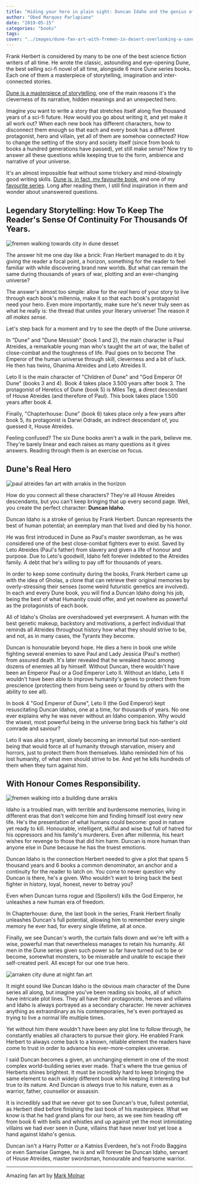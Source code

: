 ```yaml
---
title: "Hiding your hero in plain sight: Duncan Idaho and the genius of Frank Herbert's Dune"
author: "Obed Marquez Parlapiano"
date: "2019-05-15"
categories: "books"
tags:
cover: "../images/dune-fan-art-with-fremen-in-desert-overlooking-a-sandworm.jpg"
---
```


  

Frank Herbert is considered by many to be one of the best science fiction writers of all time. He wrote the classic, astounding and eye-opening Dune, the best selling sci-fi novel of all time, alongside 6 more Dune series books. Each one of them a masterpiece of storytelling, imagination and inter-connected stories.

[Dune is a masterpiece of storytelling](https://obedparla.com/books/reviews/last-dune-thoughts-chapterhouse-journey-reading-dune/), one of the main reasons it's the cleverness of its narrative, hidden meanings and an unexpected hero.

Imagine you want to write a story that stretches itself along five thousand years of a sci-fi future. How would you go about writing it, and yet make it all work out? When each new book has different characters, how to disconnect them enough so that each and every book has a different protagonist, hero and villain, yet all of them are somehow connected? How to change the setting of the story and society itself (since from book to books a hundred generations have passed), yet still make sense? Now try to answer all these questions while keeping true to the form, ambience and narrative of your universe.

It's an almost impossible feat without some trickery and mind-blowingly good writing skills. [Dune is, in fact, my favourite book,](https://obedparla.com/books/top-10-books-2016-taught/) and one of my [favourite series](https://obedparla.com/books/my-top-5-books-of-2018-with-short-reviews-and-highlights/). Long after reading them, I still find inspiration in them and wonder about unanswered questions.

## Legendary Storytelling: How To Keep The Reader's Sense Of Continuity For Thousands Of Years.

![fremen walking towards city in dune desset](images/fremen-walking-towards-city-in-dune-desset-1024x441.jpg)

The answer hit me one day like a brick: Fran Herbert managed to do it by giving the reader a focal point, a horizon, something for the reader to feel familiar with while discovering brand new worlds. But what can remain the same during thousands of years of war, plotting and an ever-changing universe?

The answer's almost too simple: allow for the _real_ hero of your story to live through each book's millennia, make it so that each book's protagonist need your hero. Even more importantly, make sure he's never truly seen as what he really is: the thread that unites your literary universe! The reason _it all makes sense_.

Let's step back for a moment and try to see the depth of the Dune universe.

In "Dune" and "Dune Messiah" (book 1 and 2), the main character is Paul Atreides, a remarkable young man who's taught the art of war, the ballet of close-combat and the toughness of life. Paul goes on to become The Emperor of the human universe through skill, cleverness and a bit of luck. He then has twins, Ghanima Atreides and Leto Atreides II.

Leto II is the main character of "Children of Dune" and "God Emperor Of Dune" (books 3 and 4). Book 4 takes place 3.500 years after book 3. The protagonist of Heretics of Dune (book 5) is Miles Teg, a direct descendant of House Atreides (and therefore of Paul). This book takes place 1.500 years after book 4.

Finally, "Chapterhouse: Dune" (book 6) takes place only a few years after book 5, its protagonist is Darwi Odrade, an indirect descendant of, you guessed it, House Atreides.

Feeling confused? The six Dune books aren't a walk in the park, believe me. They're barely linear and each raises as many questions as it gives answers. Reading through them is an exercise on focus.

## Dune's Real Hero

![paul atreides fan art with arrakis in the horizon](images/paul-atreides-fan-art-with-arrakis-in-the-horizon-1024x436.jpg)

How do you connect all these characters? They're all House Atreides descendants, but you can't keep bringing that up every second page. Well, you create the perfect character: **Duncan Idaho**.

Duncan Idaho is a stroke of genius by Frank Herbert. Duncan represents the best of human potential; an exemplary man that lived and died by his honor.

He was first introduced in Dune as Paul's master swordsman, as he was considered one of the best close-combat fighters ever to exist. Saved by Leto Atreides (Paul's father) from slavery and given a life of honour and purpose. Due to Leto's goodwill, Idaho felt forever indebted to the Atreides family. A debt that he's willing to pay off for thousands of years.

In order to keep some continuity during the books, Frank Herbert came up with the idea of Gholas, a clone that can retrieve their original memories by overly-stressing their senses (some weird futuristic genetics are involved). In each and every Dune book, you will find a Duncan Idaho doing his job, being the best of what Humanity could offer, and yet nowhere as powerful as the protagonists of each book.

All of Idaho's Gholas are overshadowed yet everpresent. A human with the best genetic makeup, backstory and motivations, a perfect individual that reminds all Atreides throughout history how what they should strive to be, and not, as in many cases, the Tyrants they become.

Duncan is honourable beyond hope. He dies a hero in book one while fighting several enemies to save Paul and Lady Jessica (Paul's mother) from assured death. It's later revealed that he wreaked havoc among dozens of enemies all by himself. Without Duncan, there wouldn't have been an Emperor Paul or a God Emperor Leto II. Without an Idaho, Leto II wouldn't have been able to improve humanity's genes to protect them from prescience (protecting them from being seen or found by others with the ability to see all).

In book 4 "God Emperor of Dune", Leto II (the God Emperor) kept resuscitating Duncan Idahos, one at a time, for thousands of years. No one ever explains why he was never without an Idaho companion. Why would the wisest, most powerful being in the universe bring back his father's old comrade and saviour?

Leto II was also a tyrant, slowly becoming an immortal but non-sentient being that would force all of humanity through starvation, misery and horrors, just to protect them from themselves. Idaho reminded him of his lost humanity, of what men should strive to be. And yet he kills hundreds of them when they turn against him.

## With Honour Comes Responsibility.

![fremen walking into a building dune arrakis](images/fremen-walking-into-a-building-dune-arrakis-1024x441.jpg)

Idaho is a troubled man, with terrible and burdensome memories, living in different eras that don't welcome him and finding himself lost every new life. He's the presentation of what humans could become: good in nature yet ready to kill. Honourable, intelligent, skilful and wise but full of hatred for his oppressors and his family's murderers. Even after millennia, his heart wishes for revenge to those that did him harm. Duncan is more human than anyone else in Dune because he has the truest emotions.

Duncan Idaho is the connection Herbert needed to give a plot that spans 5 thousand years and 6 books a common denominator, an anchor and a continuity for the reader to latch on. You come to never question why Duncan is there, he's a given. Who wouldn't want to bring back the best fighter in history, loyal, honest, never to betray you?

Even when Duncan turns rogue and (Spoilers!) kills the God Emperor, he unleashes a new human era of freedom.

In Chapterhouse: dune, the last book in the series, Frank Herbert finally unleashes Duncan's full potential, allowing him to remember every single memory he ever had, for every single lifetime, all at once.

Finally, we see Duncan's worth, the curtain falls down and we're left with a wise, powerful man that nevertheless manages to retain his humanity. All men in the Dune series given such power so far have turned out to be or become, somewhat monsters, to be miserable and unable to escape their self-created peril. All except for our one true hero.

![arraken city dune at night fan art](images/arraken-city-dune-at-night-fan-art-1024x610.jpg)

It might sound like Duncan Idaho is the obvious main character of the Dune series all along, but imagine you've been reading six books, all of which have intricate plot lines. They all have their protagonists, heroes and villains and Idaho is always portrayed as a secondary character. He never achieves anything as extraordinary as his contemporaries, he's even portrayed as trying to live a normal life multiple times.

Yet without him there wouldn't have been any plot line to follow through, he constantly enables all characters to pursue their glory. He enabled Frank Herbert to always come back to a known, reliable element the readers have come to trust in order to advance his ever-more-complex universe.

I said Duncan becomes a given, an unchanging element in one of the most complex world-building series ever made. That's where the true genius of Herberts shines brightest. It must be incredibly hard to keep bringing the same element to each widely different book while keeping it interesting but true to its nature. And Duncan is _always_ true to his nature, even as a warrior, father, counsellor or assassin.

It is incredibly sad that we never got to see Duncan's true, fullest potential, as Herbert died before finishing the last book of his masterpiece. What we know is that he had grand plans for our hero, as we see him heading off from book 6 with bells and whistles and up against yet the most intimidating villains we had ever seen in Dune, villains that have never lost yet lose a hand against Idaho's genius.

Duncan isn't a Harry Potter or a Katniss Everdeen, he's not Frodo Baggins or even Samwise Gamgee, he is and will forever be Duncan Idaho, servant of House Atreides, master swordsman, honourable and fearsome warrior.

* * *

Amazing fan art by [Mark Molnar](http://momarkmagic.blogspot.com/)
